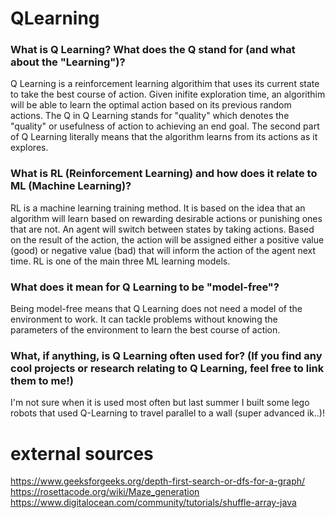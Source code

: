 # QLearning

### What is Q Learning? What does the Q stand for (and what about the "Learning")?

  Q Learning is a reinforcement learning algorithim that uses its current state to take the best course of action. Given inifite exploration time, an     algorithim will be able to learn the optimal action based on its previous random actions. The Q in Q Learning stands for "quality" which denotes the "quality" or usefulness of action to achieving an end goal. The second part of Q Learning literally means that the algorithm learns from its actions as it explores.

### What is RL (Reinforcement Learning) and how does it relate to ML (Machine Learning)?

  RL is a machine learning training method. It is based on the idea that an algorithm will learn based on rewarding desirable actions or punishing ones that are not. An agent will switch between states by taking actions. Based on the result of the action, the action will be assigned either a positive value (good) or negative value (bad) that will inform the action of the agent next time. RL is one of the main three ML learning models. 

### What does it mean for Q Learning to be "model-free"?

Being model-free means that Q Learning does not need a model of the environment to work. It can tackle problems without knowing the parameters of the environment to learn the best course of action.

### What, if anything, is Q Learning often used for? (If you find any cool projects or research relating to Q Learning, feel free to link them to me!)

I'm not sure when it is used most often but last summer I built some lego robots that used Q-Learning to travel parallel to a wall (super advanced ik..)!

# external sources
https://www.geeksforgeeks.org/depth-first-search-or-dfs-for-a-graph/
https://rosettacode.org/wiki/Maze_generation
https://www.digitalocean.com/community/tutorials/shuffle-array-java
